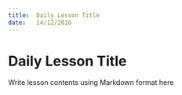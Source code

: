 ```yaml
---
title:  Daily Lesson Title
date:   14/12/2016
---
```


# Daily Lesson Title

Write lesson contents using Markdown format here